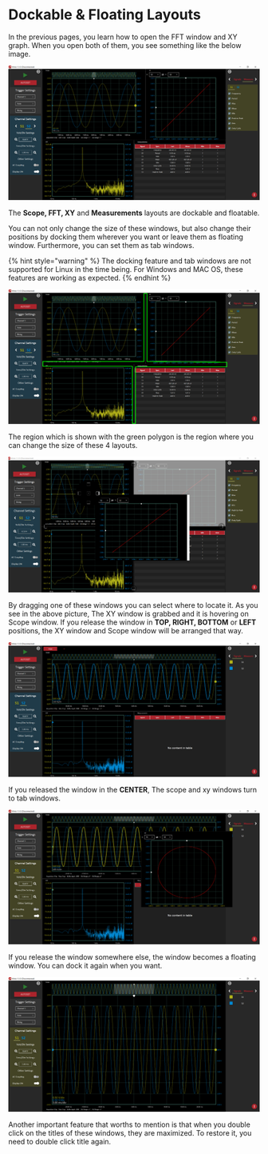 # Dockable & Floating Layouts

In the previous pages, you learn how to open the FFT window and XY graph. When you open both of them, you see something like the below image.

![](../../../../.gitbook/assets/image%20%2881%29.png)

The **Scope, FFT, XY** and **Measurements** layouts are dockable and floatable. 

You can not only change the size of these windows, but also change their positions by docking them wherever you want or leave them as floating window. Furthermore, you can set them as tab windows.

{% hint style="warning" %}
The docking feature and tab windows are not supported for Linux in the time being. For Windows and MAC OS, these features are working as expected.
{% endhint %}

![](../../../../.gitbook/assets/image%20%2835%29.png)

The region which is shown with the green polygon is the region where you can change the size of these 4 layouts.

![](../../../../.gitbook/assets/image%20%2864%29.png)

By dragging one of these windows you can select where to locate it. As you see in the above picture, The XY window is grabbed and it is hovering on Scope window. If you release the window in **TOP, RIGHT, BOTTOM** or **LEFT** positions, the XY window and Scope window will be arranged that way. 

![](../../../../.gitbook/assets/image%20%283%29.png)

If you released the window in the **CENTER**, The scope and xy windows turn to tab windows.

![](../../../../.gitbook/assets/image%20%2828%29.png)

If you release the window somewhere else, the window becomes a floating window. You can dock it again when you want. 

![](../../../../.gitbook/assets/image%20%2853%29.png)

Another important feature that worths to mention is that when you double click on the titles of these windows, they are maximized. To restore it, you need to double click title again.





